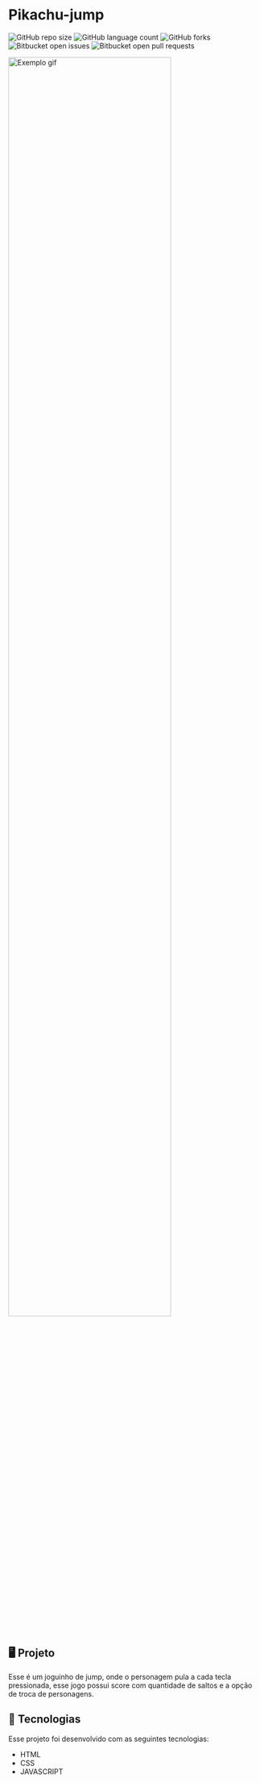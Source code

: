 # Pikachu-jump

![GitHub repo size](https://img.shields.io/github/repo-size/jessicamdsn/Pikachu-jump?style=for-the-badge)
![GitHub language count](https://img.shields.io/github/languages/count/jessicamdsn/Pikachu-jump?style=for-the-badge)
![GitHub forks](https://img.shields.io/github/forks/jessicamdsn/Pikachu-jump?style=for-the-badge)
![Bitbucket open issues](https://img.shields.io/bitbucket/issues/jessicamdsn/Pikachu-jump?style=for-the-badge)
![Bitbucket open pull requests](https://img.shields.io/bitbucket/pr-raw/jessicamdsn/Pikachu-jump?style=for-the-badge)

<img src="imagem-readme.gif" alt="Exemplo gif" width="80%">

## 🖥️ Projeto
Esse é um joguinho de jump, onde o personagem pula a cada tecla pressionada, esse jogo possui score com quantidade de saltos e a opção de troca de personagens.

## 🚀 Tecnologias
Esse projeto foi desenvolvido com as seguintes tecnologias:

- HTML
- CSS
- JAVASCRIPT
